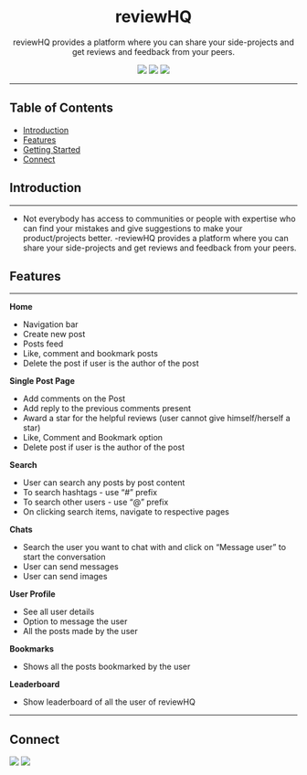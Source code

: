 <div align="center">

# reviewHQ

reviewHQ provides a platform where you can share your side-projects and get reviews and feedback from your peers.

![](https://img.shields.io/badge/React-20232A?style=for-the-badge&logo=react&logoColor=61DAFB)
![](https://img.shields.io/badge/React_Router-CA4245?style=for-the-badge&logo=react-router&logoColor=white)
![](https://img.shields.io/badge/CSS3-1572B6?style=for-the-badge&logo=css3&logoColor=white)

</div>

---

## Table of Contents

- [Introduction](#introduction)
- [Features](#features)
- [Getting Started](#getting-started)
- [Connect](#connect)

## Introduction

---

- Not everybody has access to communities or people with expertise who can find your mistakes and give suggestions to make your product/projects better.
  -reviewHQ provides a platform where you can share your side-projects and get reviews and feedback from your peers.

## Features

---

**Home**

- Navigation bar
- Create new post
- Posts feed
- Like, comment and bookmark posts
- Delete the post if user is the author of the post

**Single Post Page**

- Add comments on the Post
- Add reply to the previous comments present
- Award a star for the helpful reviews (user cannot give himself/herself a star)
- Like, Comment and Bookmark option
- Delete post if user is the author of the post

**Search**

- User can search any posts by post content
- To search hashtags - use “#” prefix
- To search other users - use “@” prefix
- On clicking search items, navigate to respective pages

**Chats**

- Search the user you want to chat with and click on “Message user” to start the conversation
- User can send messages
- User can send images

**User Profile**

- See all user details
- Option to message the user
- All the posts made by the user

**Bookmarks**

- Shows all the posts bookmarked by the user

**Leaderboard**

- Show leaderboard of all the user of reviewHQ

---

## Connect

<a href="https://twitter.com/ApurvaSawant11"><img src="https://img.shields.io/badge/Twitter-1DA1F2?style=for-the-badge&logo=twitter&logoColor=white"/></a>
<a href="https://www.linkedin.com/in/apurvasawant11/"><img src="https://img.shields.io/badge/LinkedIn-0077B5?style=for-the-badge&logo=linkedin&logoColor=white"/></a>
